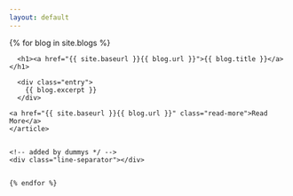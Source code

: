 ```yaml
---
layout: default
---
```


<div class="posts">
  {% for blog in site.blogs %}
    <article class="post">

      <h1><a href="{{ site.baseurl }}{{ blog.url }}">{{ blog.title }}</a></h1>

      <div class="entry">
        {{ blog.excerpt }}
      </div>

    <a href="{{ site.baseurl }}{{ blog.url }}" class="read-more">Read More</a>
    </article>


    <!-- added by dummys */ -->
    <div class="line-separator"></div>


    {% endfor %}

</div>
